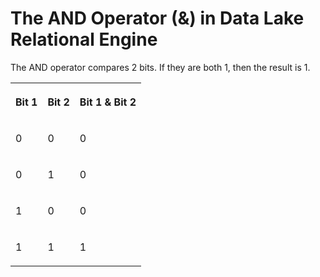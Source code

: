 <!-- loioa4f30e7384f210159c1595ef0565f06d -->

# The AND Operator \(&\) in Data Lake Relational Engine

The AND operator compares 2 bits. If they are both 1, then the result is 1.




<table>
<tr>
<th valign="top" rowspan="1">

Bit 1



</th>
<th valign="top" rowspan="1">

Bit 2



</th>
<th valign="top" rowspan="1">

Bit 1 & Bit 2



</th>
</tr>
<tr>
<td valign="top" rowspan="1">

0



</td>
<td valign="top" rowspan="1">

0



</td>
<td valign="top" rowspan="1">

0



</td>
</tr>
<tr>
<td valign="top" rowspan="1">

0



</td>
<td valign="top" rowspan="1">

1



</td>
<td valign="top" rowspan="1">

0



</td>
</tr>
<tr>
<td valign="top" rowspan="1">

1



</td>
<td valign="top" rowspan="1">

0



</td>
<td valign="top" rowspan="1">

0



</td>
</tr>
<tr>
<td valign="top" rowspan="1">

1



</td>
<td valign="top" rowspan="1">

1



</td>
<td valign="top" rowspan="1">

1



</td>
</tr>
</table>

